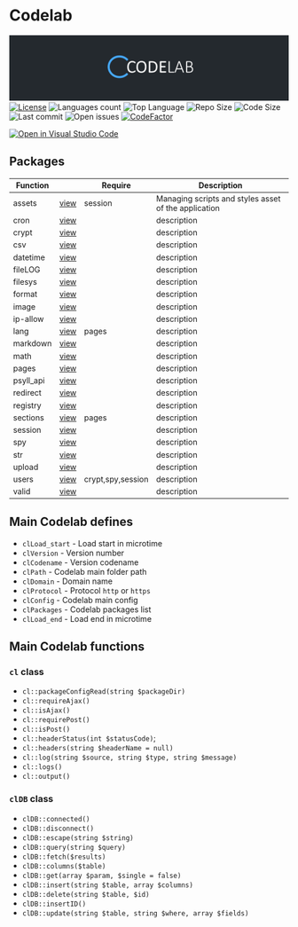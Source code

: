 # Codelab


![Codelab Logo](https://raw.githubusercontent.com/psyll/Codelab/main/docs/assets/logo.png)
[![License](https://badgen.net/badge/license/PPCL)](https://psyll.com/license/ppcl-psyll-public-code-license)
![Languages count](https://img.shields.io/github/languages/count/psyll/Codelab)
![Top Language](https://img.shields.io/github/languages/top/psyll/Codelab)
![Repo Size](https://img.shields.io/github/repo-size/psyll/Codelab)
![Code Size](https://img.shields.io/github/languages/code-size/psyll/Codelab)
![Last commit](https://img.shields.io/github/last-commit/psyll/Codelab)
![Open issues](https://img.shields.io/github/issues-raw/psyll/Codelab)
[![CodeFactor](https://www.codefactor.io/repository/github/psyll/codelab/badge?s=ae31d6f3226bdf7bbf736f7337658a3f3d6a7fbd)](https://www.codefactor.io/repository/github/psyll)

[![Open in Visual Studio Code](https://open.vscode.dev/badges/open-in-vscode.svg)](https://open.vscode.dev/psyll/Codelab)


## Packages

| Function | | Require| Description |
|-------------|-------------|-------------|-------------|
| assets |[view](https://github.com/psyll/Codelab/blob/main/codelab/packages/assets)|session|Managing scripts and styles asset of the application |
| cron |[view](https://github.com/psyll/Codelab/blob/main/codelab/packages/cron)||description|
| crypt |[view](https://github.com/psyll/Codelab/blob/main/codelab/packages/crypt)||description|
| csv |[view](https://github.com/psyll/Codelab/blob/main/codelab/packages/csv)||description|
| datetime |[view](https://github.com/psyll/Codelab/blob/main/codelab/packages/datetime)||description|
| fileLOG |[view](https://github.com/psyll/Codelab/blob/main/codelab/packages/fileLOG)||description|
| filesys |[view](https://github.com/psyll/Codelab/blob/main/codelab/packages/filesys)||description|
| format |[view](https://github.com/psyll/Codelab/blob/main/codelab/packages/format)||description|
| image |[view](https://github.com/psyll/Codelab/blob/main/codelab/packages/image)||description|
| ip-allow |[view](https://github.com/psyll/Codelab/blob/main/codelab/packages/ip-allow)||description|
| lang |[view](https://github.com/psyll/Codelab/blob/main/codelab/packages/lang)|pages|description|
| markdown |[view](https://github.com/psyll/Codelab/blob/main/codelab/packages/markdown)||description|
| math |[view](https://github.com/psyll/Codelab/blob/main/codelab/packages/math)||description|
| pages |[view](https://github.com/psyll/Codelab/blob/main/codelab/packages/pages)||description|
| psyll_api |[view](https://github.com/psyll/Codelab/blob/main/codelab/packages/psyll_api)||description|
| redirect |[view](https://github.com/psyll/Codelab/blob/main/codelab/packages/redirect)||description|
| registry |[view](https://github.com/psyll/Codelab/blob/main/codelab/packages/registry)||description|
| sections |[view](https://github.com/psyll/Codelab/blob/main/codelab/packages/sections)|pages|description|
| session |[view](https://github.com/psyll/Codelab/blob/main/codelab/packages/session)||description|
| spy |[view](https://github.com/psyll/Codelab/blob/main/codelab/packages/spy)||description|
| str |[view](https://github.com/psyll/Codelab/blob/main/codelab/packages/str)||description|
| upload |[view](https://github.com/psyll/Codelab/blob/main/codelab/packages/upload)||description|
| users |[view](https://github.com/psyll/Codelab/blob/main/codelab/packages/users)|crypt,spy,session|description|
| valid |[view](https://github.com/psyll/Codelab/blob/main/codelab/packages/valid)||description|


## Main Codelab defines

- `clLoad_start` - Load start in microtime
- `clVersion` - Version number
- `clCodename` - Version codename
- `clPath` - Codelab main folder path
- `clDomain` - Domain name
- `clProtocol` - Protocol `http` or `https`
- `clConfig` - Codelab main config
- `clPackages` - Codelab packages list
- `clLoad_end` - Load end in microtime

## Main Codelab functions

### `cl` class

 - `cl::packageConfigRead(string $packageDir)`
 - `cl::requireAjax()`
 - `cl::isAjax()`
 - `cl::requirePost()`
 - `cl::isPost()`
 - `cl::headerStatus(int $statusCode)`;
 - `cl::headers(string $headerName = null)`
 - `cl::log(string $source, string $type, string $message)`
 - `cl::logs()`
 - `cl::output()`

### `clDB` class

 - `clDB::connected()`
 - `clDB::disconnect()`
 - `clDB::escape(string $string)`
 - `clDB::query(string $query)`
 - `clDB::fetch($results)`
 - `clDB::columns($table)`
 - `clDB::get(array $param, $single = false)`
 - `clDB::insert(string $table, array $columns)`
 - `clDB::delete(string $table, $id)`
 - `clDB::insertID()`
 - `clDB::update(string $table, string $where, array $fields)`